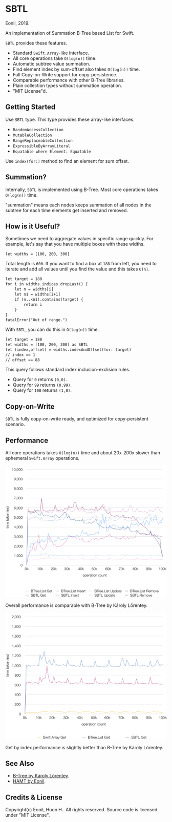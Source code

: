 SBTL
=====
Eonil, 2019.

An implementation of Summation B-Tree based List for Swift.

`SBTL` provides these features.

- Standard `Swift.Array`-like interface.
- All core operations take `O(log(n))` time.
- Automatic subtree value summation.
- Find element index by sum-offset also takes `O(log(n))` time.
- Full Copy-on-Write support for copy-persistence.
- Comparable performance with other B-Tree libraries.
- Plain collection types without summation operation.
- "MIT License"d.



Getting Started
------------------
Use `SBTL` type. This type provides these array-like interfaces.

- `RandomAccessCollection`
- `MutableCollection`
- `RangeReplaceableCollection`
- `ExpressibleByArrayLiteral`
- `Equatable where Element: Equatable`

Use `index(for:)` method to find an element for sum offset.





Summation?
---------------
Internally, `SBTL` is implemented using B-Tree. 
Most core operations takes `O(log(n))` time.

"summation" means each nodes keeps summation of all nodes in the subtree
for each time elements get inserted and removed.



How is it Useful?
-------------------
Sometimes we need to aggregate values in specific range quickly.
For example, let's say that you have multiple boxes with these widths. 

    let widths = [100, 200, 300]
    
Total length is `600`. If you want to find a box at `188` from left, 
you need to iterate and add all values until you find the value
and this takes `O(n)`.

    let target = 188
    for i in widths.indices.dropLast() {
        let n = widths[i]
        let n1 = widths[i+1]
        if (n..<n1).contains(target) {
            return i
        }
    }
    fatalError("Out of range.")

With `SBTL`, you can do this in `O(log(n))` time.

    let target = 188
    let widths = [100, 200, 300] as SBTL
    let (index,offset) = widths.indexAndOffset(for: target)
    // index == 1
    // offset == 88

This query follows standard index inclusion-exclision rules.
- Query for `0` returns `(0,0)`.
- Query for `99` returns `(0,99)`.
- Query for `100` returns `(1,0)`.



Copy-on-Write
------------------
`SBTL` is fully copy-on-write ready, and optimized for copy-persistent scenario.






Performance
---------------
All core operations takes `O(log(n))` time and about 20x-200x slower than
ephemeral `Swift.Array` operations.

![CRUD](SBTLBenchmark/CRUD1.png)

Overall performance is comparable with B-Tree by Károly Lőrentey.

![Get](SBTLBenchmark/Get1.png)

Get by index performance is slightly better than B-Tree by Károly Lőrentey.



See Also
-----------
- [B-Tree by Károly Lőrentey](https://github.com/attaswift/BTree).
- [HAMT by Eonil](https://github.com/eonil/swift-hamt).



Credits & License
----------------------
Copyright(c) Eonil, Hoon H.. All rights reserved.
Source code is licensed under "MIT License".
